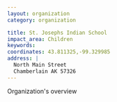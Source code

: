 ```yaml
---
layout: organization
category: organization

title: St. Josephs Indian School
impact_area: Children
keywords: 
coordinates: 43.811325,-99.329985
address: |
  North Main Street
  Chamberlain AK 57326
---
```

Organization's overview

